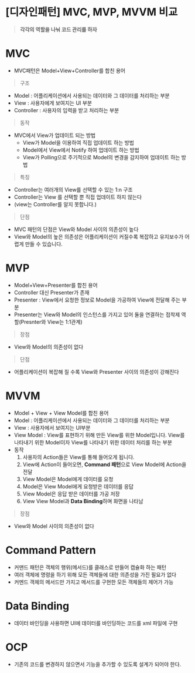 # [디자인패턴] MVC, MVP, MVVM 비교
> **각각의 역할을 나눠 코드 관리를 하자**  
# MVC
* MVC패턴은 Model+View+Controller를 합친 용어
> 구조  
* Model : 어플리케이션에서 사용되는 데이터와 그 데이터를 처리하는 부분
* View : 사용자에게 보여지는 UI 부분
* Controller : 사용자의 입력을 받고 처리하는 부분
> 동작  
* MVC에서 View가 업데이트 되는 방법
  * View가 Model을 이용하여 직접 업데이트 하는 방법
  * Model에서 View에서 Notify 하여 업데이트 하는 방법
  * View가 Polling으로 주기적으로 Model의 변경을 감지하여 업데이트 하는 방법
> 특징  
* Controller는 여러개의 View를 선택할 수 있는 1:n 구조
* Controller는 View 를 선택할 뿐 직접 업데이트 하지 않는다
* (view는 Controller를 알지 못합니다.)
> 단점  
* MVC 패턴의 단점은 View와 Model 사이의 의존성이 높다
* View와 Model의 높은 의존성은 어플리케이션이 커질수록 복잡하고 유지보수가 어렵게 만들 수 있습니다.
# MVP
* Model+View+Presenter를 합친 용어
* Controller 대신 Presenter가 존재
* Presenter : View에서 요청한 정보로 Model을 가공하여 View에 전달해 주는 부분
* Presenter는 View와 Model의 인스턴스를 가지고 있어 둘을 연결하는 접착제 역할(Presnter와 View는 1:1관계)
> 장점  
* View와 Model의 의존성이 없다
> 단점  
* 어플리케이션이 복잡해 질 수록 View와 Presenter 사이의 의존성이 강해진다
# MVVM
* Model + View + View Model를 합친 용어
* Model : 어플리케이션에서 사용되는 데이터와 그 데이터를 처리하는 부분
* View : 사용자에서 보여지는 UI부분
* View Model : View를 표현하기 위해 만든 View를 위한 Model입니다. View를 나타내기 위한 Model이자 View를 나타내기 위한 데이터 처리를 하는 부분
* 동작
  1. 사용자의 Action들은 View를 통해 들어오게 됩니다.
  2. View에 Action이 들어오면, **Command 패턴**으로 View Model에 Action을 전달
  3. View Model은 Model에게 데이터를 요청
  4. Model은 View Model에게 요청받은 데이터를 응답
  5. View Model은 응답 받은 데이터를 가공 저장
  6. View View Model과 **Data Binding**하며 화면을 나타남
> 장점  
* View와 Model 사이의 의존성이 없다
# Command Pattern
* 커맨드 패턴은 객체의 행위(메서드)를 클래스로 만들어 캡슐화 하는 패턴
* 여러 객체에 명령을 하기 위해 모든 객체들에 대한 의존성을 가진 필요가 없다
* 커멘드 객체의 메서드만 가지고 메서드를 구현한 모든 객체들의 제어가 가능
# Data Binding
* 데이터 바인딩을 사용하면 UI에 데이터를 바인딩하는 코드를 xml 파일에 구현
# OCP
* 기존의 코드를 변경하지 않으면서 기능을 추가할 수 있도록 설계가 되어야 한다.
